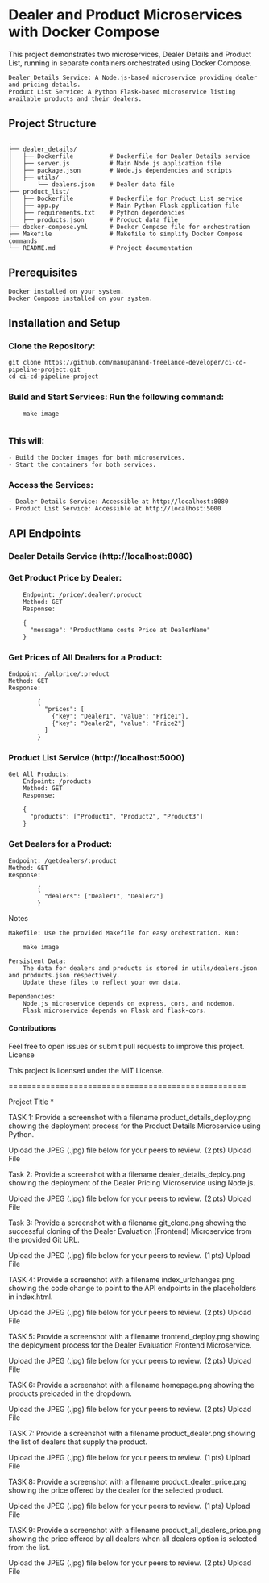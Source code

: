 
# Dealer and Product Microservices with Docker Compose

This project demonstrates two microservices, Dealer Details and Product List, running in separate containers orchestrated using Docker Compose.

    Dealer Details Service: A Node.js-based microservice providing dealer and pricing details.
    Product List Service: A Python Flask-based microservice listing available products and their dealers.

## Project Structure
```
.
├── dealer_details/
│   ├── Dockerfile          # Dockerfile for Dealer Details service
│   ├── server.js           # Main Node.js application file
│   ├── package.json        # Node.js dependencies and scripts
│   ├── utils/
│       └── dealers.json    # Dealer data file
├── product_list/
│   ├── Dockerfile          # Dockerfile for Product List service
│   ├── app.py              # Main Python Flask application file
│   ├── requirements.txt    # Python dependencies
│   ├── products.json       # Product data file
├── docker-compose.yml      # Docker Compose file for orchestration
├── Makefile                # Makefile to simplify Docker Compose commands
└── README.md               # Project documentation
```

## Prerequisites

    Docker installed on your system.
    Docker Compose installed on your system.

## Installation and Setup

### Clone the Repository:

```
git clone https://github.com/manupanand-freelance-developer/ci-cd-pipeline-project.git
cd ci-cd-pipeline-project 
```

### Build and Start Services: Run the following command:
```
    make image
    
```

### This will:
    - Build the Docker images for both microservices.
    - Start the containers for both services.

### Access the Services:
    - Dealer Details Service: Accessible at http://localhost:8080
    - Product List Service: Accessible at http://localhost:5000


## API Endpoints
### Dealer Details Service (http://localhost:8080)

### Get Product Price by Dealer:
        Endpoint: /price/:dealer/:product
        Method: GET
        Response:
```
    {
      "message": "ProductName costs Price at DealerName"
    }
```
### Get Prices of All Dealers for a Product:

    Endpoint: /allprice/:product
    Method: GET
    Response:
```
        {
          "prices": [
            {"key": "Dealer1", "value": "Price1"},
            {"key": "Dealer2", "value": "Price2"}
          ]
        }
```
### Product List Service (http://localhost:5000)

    Get All Products:
        Endpoint: /products
        Method: GET
        Response:
```
    {
      "products": ["Product1", "Product2", "Product3"]
    }
```
### Get Dealers for a Product:

    Endpoint: /getdealers/:product
    Method: GET
    Response:
```
        {
          "dealers": ["Dealer1", "Dealer2"]
        }
```
Notes

    Makefile: Use the provided Makefile for easy orchestration. Run:
```
    make image
```
    Persistent Data:
        The data for dealers and products is stored in utils/dealers.json and products.json respectively.
        Update these files to reflect your own data.

    Dependencies:
        Node.js microservice depends on express, cors, and nodemon.
        Flask microservice depends on Flask and flask-cors.

#### Contributions

Feel free to open issues or submit pull requests to improve this project.
License

This project is licensed under the MIT License.






===================================================

Project Title *
​

TASK 1: Provide a screenshot with a filename product_details_deploy.png showing the deployment process for the Product Details Microservice using Python.

Upload the JPEG (.jpg) file below for your peers to review.  (2 pts)
Upload File

Task 2: Provide a screenshot with a filename dealer_details_deploy.png showing the deployment of the Dealer Pricing Microservice using Node.js. 

Upload the JPEG (.jpg) file below for your peers to review.  (2 pts) 
Upload File

Task 3: Provide a screenshot with a filename git_clone.png showing the successful cloning of the Dealer Evaluation (Frontend) Microservice from the provided Git URL.

Upload the JPEG (.jpg) file below for your peers to review.  (1 pts)
Upload File

TASK 4: Provide a screenshot with a filename index_urlchanges.png showing the code change to point to the API endpoints in the placeholders in index.html.

Upload the JPEG (.jpg) file below for your peers to review.  (2 pts)
Upload File

TASK 5: Provide a screenshot with a filename frontend_deploy.png showing the deployment process for the Dealer Evaluation Frontend Microservice. 

Upload the JPEG (.jpg) file below for your peers to review.  (2 pts)
Upload File

TASK 6: Provide a screenshot with a filename homepage.png showing the products preloaded in the dropdown.

Upload the JPEG (.jpg) file below for your peers to review.  (2 pts)
Upload File

TASK 7: Provide a screenshot with a filename product_dealer.png showing the list of dealers that supply the product.

Upload the JPEG (.jpg) file below for your peers to review.  (1 pts)
Upload File

TASK 8: Provide a screenshot with a filename product_dealer_price.png showing the price offered by the dealer for the selected product.

Upload the JPEG (.jpg) file below for your peers to review.  (1 pts)
Upload File

TASK 9: Provide a screenshot with a filename product_all_dealers_price.png showing the price offered by all dealers when all dealers option is selected from the list.

Upload the JPEG (.jpg) file below for your peers to review.  (2 pts)
Upload File
